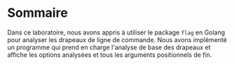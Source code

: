 # Sommaire

Dans ce laboratoire, nous avons appris à utiliser le package `flag` en Golang pour analyser les drapeaux de ligne de commande. Nous avons implémenté un programme qui prend en charge l'analyse de base des drapeaux et affiche les options analysées et tous les arguments positionnels de fin.
